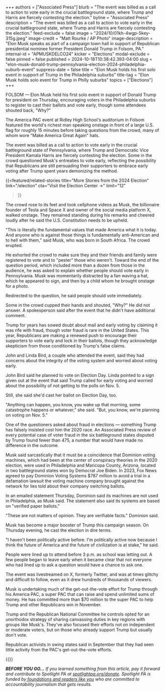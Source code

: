 +++
authors = ["Associated Press"]
blurb = "The event was billed as a call to action to vote early in the crucial battleground state, where Trump and Harris are fiercely contesting the election."
byline = "Associated Press"
description = "The event was billed as a call to action to vote early in the crucial battleground state, where Trump and Harris are fiercely contesting the election."
feed-exclude = false
image = "2024/10/01kh-4wgp-5key-315g.jpeg"
image-credit = "Matt Rourke / AP Photo"
image-description = "Elon Musk speaks as part of a campaign town hall in support of Republican presidential nominee former President Donald Trump in Folsom, PA."
internal-id = "APMUSKDELCO24"
kicker = "Elections"
modal-exclude = false
pinned = false
published = 2024-10-18T10:38:42.393-04:00
slug = "elon-musk-donald-trump-pennsylvania-election-2024-philadelphia-suburb-event"
suppress-date = false
title = "Elon Musk holds his first solo event in support of Trump in the Philadelphia suburbs"
title-tag = "Elon Musk holds solo event for Trump in Philly suburbs"
topics = ["Elections"]
+++

FOLSOM — Elon Musk held his first solo event in support of Donald Trump for president on Thursday, encouraging voters in the Philadelphia suburbs to register to cast their ballots and vote early, though some attendees shouted back, &#34;Why?&#34;

The America PAC event at Ridley High School&#39;s auditorium in Folsom featured the world&#39;s richest man speaking onstage in front of a large U.S. flag for roughly 15 minutes before taking questions from the crowd, many of whom wore &#34;Make America Great Again&#34; hats.

The event was billed as a call to action to vote early in the crucial battleground state of Pennsylvania, where Trump and Democratic Vice President Kamala Harris are fiercely contesting the election. Some in the crowd questioned Musk&#39;s entreaties to vote early, reflecting the possibility that Republicans are still persuading their supporters to embrace early voting after Trump spent years demonizing the method.

{{<featured/related-stories 
  title="More Stories from the 2024 Election" 
  link="/election"
  cta="Visit the Election Center →"
  limit="12"
>}}

The crowd rose to its feet and took cellphone videos as Musk, the billionaire founder of Tesla and Space X and owner of the social media platform X, walked onstage. They remained standing during his remarks and cheered loudly after he said the U.S. Constitution needs to be upheld.

&#34;This is literally the fundamental values that made America what it is today. And anyone who is against those things is fundamentally anti-American and to hell with them,&#34; said Musk, who was born in South Africa. The crowd erupted.

He exhorted the crowd to make sure they and their friends and family were registered to vote and to &#34;pester&#34; those who weren&#39;t. Toward the end of the question period, which included more than a dozen from those in the audience, he was asked to explain whether people should vote early in Pennsylvania. Musk was momentarily distracted by a fan waving a hat, which he appeared to sign, and then by a child whom he brought onstage for a photo.

Redirected to the question, he said people should vote immediately.

Some in the crowd cupped their hands and shouted, &#34;Why?&#34; He did not answer. A spokesperson said after the event that he didn&#39;t have additional comment.

Trump for years has sowed doubt about mail and early voting by claiming it was rife with fraud, though voter fraud is rare in the United States. This year, Republicans are making a renewed push to encourage their supporters to vote early and lock in their ballots, though they acknowledge skepticism from those conditioned by Trump&#39;s false claims.

John and Linda Bird, a couple who attended the event, said they had concerns about the integrity of the voting system and worried about voting early.

John Bird said he planned to vote on Election Day. Linda pointed to a sign given out at the event that said Trump called for early voting and worried about the possibility of not getting to the polls on Nov. 5.

Still, she said she&#39;d cast her ballot on Election Day, too.

&#34;Anything can happen, you know, you wake up that morning, some catastrophe happens or whatever,&#34; she said. &#34;But, you know, we&#39;re planning on voting on Nov. 5.&#34;

One of the questioners asked about fraud in elections — something Trump has falsely insisted cost him the 2020 race. An Associated Press review of every potential case of voter fraud in the six battleground states disputed by Trump found fewer than 475, a number that would have made no difference in the outcome.

Musk said sarcastically that it must be a coincidence that Dominion voting machines, which had been at the center of conspiracy theories in the 2020 election, were used in Philadelphia and Maricopa County, Arizona, located in two battleground states won by Democrat Joe Biden. In 2023, Fox News agreed to pay Dominion Voting Systems $787 million to avoid a trial in a defamation lawsuit the voting machine company brought against the network for lies told about their company switching ballots.

In an emailed statement Thursday, Dominion said its machines are not used in Philadelphia, as Musk said. The statement also said its systems are based on &#34;verified paper ballots.&#34;

&#34;These are not matters of opinion. They are verifiable facts.&#34; Dominion said.

Musk has become a major booster of Trump this campaign season. On Thursday evening, he cast the election in dire terms.

&#34;I haven&#39;t been politically active before. I&#39;m politically active now because I think the future of America and the future of civilization is at stake,&#34; he said.

People were lined up to attend before 3 p.m. as school was letting out. A few people began to leave early when it became clear that not everyone who had lined up to ask a question would have a chance to ask one.

The event was livestreamed on X, formerly Twitter, and was at times glitchy and difficult to follow, even as it drew hundreds of thousands of viewers.

Musk is undertaking much of the get-out-the-vote effort for Trump through his America PAC, a super PAC that can raise and spend unlimited sums of money. He has committed more than $70 million to the super PAC to help Trump and other Republicans win in November.

Trump and the Republican National Committee he controls opted for an unorthodox strategy of sharing canvassing duties in key regions with groups like Musk&#39;s. They&#39;ve also focused their efforts not on independent or moderate voters, but on those who already support Trump but usually don&#39;t vote.

Republican activists in swing states said in September that they had seen little activity from the PAC&#39;s get-out-the-vote efforts.

{{<dewey-assistant>}}

<strong><em>BEFORE YOU GO…</em></strong><em> If you learned something from this article, pay it forward and contribute to Spotlight PA at </em><a href="https://www.spotlightpa.org/donate"><em>spotlightpa.org/donate</em></a><em>. Spotlight PA is funded by</em><a href="https://www.spotlightpa.org/support"><em> foundations and readers like you</em></a><em> who are committed to accountability journalism that gets results.</em>

